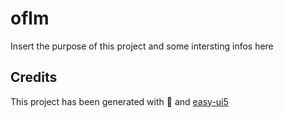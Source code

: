 # oflm
Insert the purpose of this project and some intersting infos here


## Credits
This project has been generated with 💙 and [easy-ui5](https://github.com/SAP)
